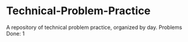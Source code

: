 # Technical-Problem-Practice
A repository of technical problem practice, organized by day. 
Problems Done: 1
